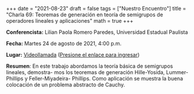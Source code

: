 +++
date      = "2021-08-23"
draft     = false
tags      = ["Nuestro Encuentro"]
title     = "Charla 69: Teoremas de generación en teoría de semigrupos de operadores lineales y aplicaciones"
math      = true
+++

**Conferencista:**  Lilian Paola Romero Paredes, Universidad Estadual Paulista

**Fecha:** Martes 24 de agosto de 2021, 4:00 p.m.

**Lugar:** [Videollamada](https://meet.google.com/izy-pzig-pbf)  ([Presione el enlace para ingresar](https://meet.google.com/izy-pzig-pbf))

**Resumen**: En este trabajo abordamos la teoría básica de semigrupos lineales, demostra- mos los teoremas de generación Hille-Yosida, Lummer-Phillips y Feller-Miyadeira- Phillips. Como aplicación se muestra la buena colocación de un problema abstracto de Cauchy.
